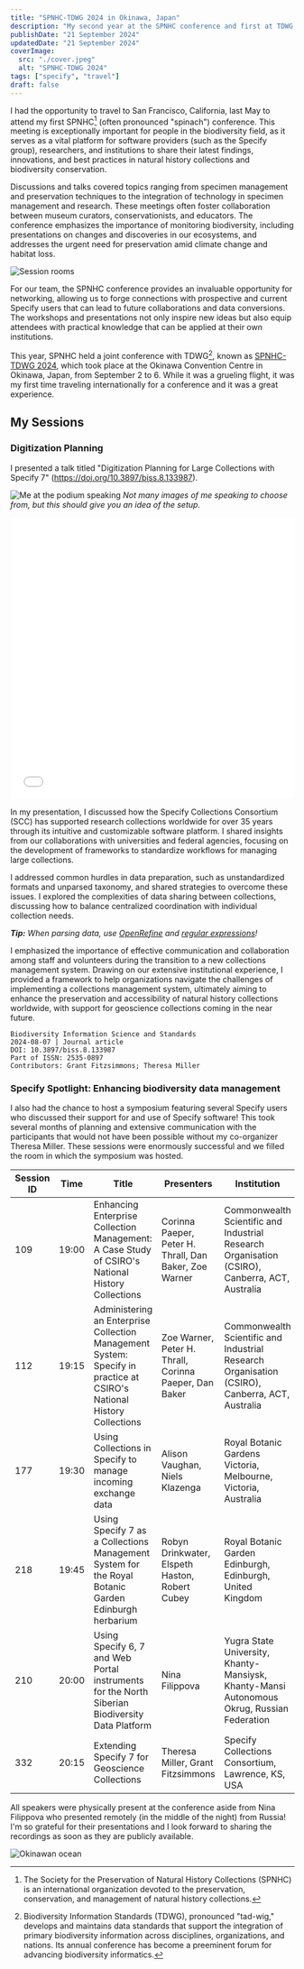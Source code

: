 ```yaml
---
title: "SPNHC-TDWG 2024 in Okinawa, Japan"
description: "My second year at the SPNHC conference and first at TDWG, this time in Japan!"
publishDate: "21 September 2024"
updatedDate: "21 September 2024"
coverImage:
  src: "./cover.jpeg"
  alt: "SPNHC-TDWG 2024"
tags: ["specify", "travel"]
draft: false
---
```


I had the opportunity to travel to San Francisco, California, last May to attend my first SPNHC[^1] (often pronounced "spinach") conference. This meeting is exceptionally important for people in the biodiversity field, as it serves as a vital platform for software providers (such as the Specify group), researchers, and institutions to share their latest findings, innovations, and best practices in natural history collections and biodiversity conservation.

Discussions and talks covered topics ranging from specimen management and preservation techniques to the integration of technology in specimen management and research. These meetings often foster collaboration between museum curators, conservationists, and educators. The conference emphasizes the importance of monitoring biodiversity, including presentations on changes and discoveries in our ecosystems, and addresses the urgent need for preservation amid climate change and habitat loss.

![Session rooms](session_room.jpeg)

For our team, the SPNHC conference provides an invaluable opportunity for networking, allowing us to forge connections with prospective and current Specify users that can lead to future collaborations and data conversions. The workshops and presentations not only inspire new ideas but also equip attendees with practical knowledge that can be applied at their own institutions.

This year, SPNHC held a joint conference with TDWG[^2], known as [SPNHC-TDWG 2024](https://spnhc.org/events/event/spnhc-tdwg-2024/), which took place at the Okinawa Convention Centre in Okinawa, Japan, from September 2 to 6. While it was a grueling flight, it was my first time traveling internationally for a conference and it was a great experience. 



## My Sessions

### Digitization Planning

I presented a talk titled "Digitization Planning for Large Collections with Specify 7" (https://doi.org/10.3897/biss.8.133987). 


![Me at the podium speaking](slides.jpg)
*Not many images of me speaking to choose from, but this should give you an idea of the setup.*

<embed src="/spnhctdwg2024/LargeCollections.pdf" width="100%" height="500" />


In my presentation, I discussed how the Specify Collections Consortium (SCC) has supported research collections worldwide for over 35 years through its intuitive and customizable software platform. I shared insights from our collaborations with universities and federal agencies, focusing on the development of frameworks to standardize workflows for managing large collections. 

I addressed common hurdles in data preparation, such as unstandardized formats and unparsed taxonomy, and shared strategies to overcome these issues. I  explored the complexities of data sharing between collections, discussing how to balance centralized coordination with individual collection needs. 

***Tip:** When parsing data, use [OpenRefine](http://openrefine.org) and [regular expressions](https://developer.mozilla.org/en-US/docs/Web/JavaScript/Guide/Regular_expressions)!*

I emphasized the importance of effective communication and collaboration among staff and volunteers during the transition to a new collections management system. Drawing on our extensive institutional experience, I provided a framework to help organizations navigate the challenges of implementing a collections management system, ultimately aiming to enhance the preservation and accessibility of natural history collections worldwide, with support for geoscience collections coming in the near future.

```
Biodiversity Information Science and Standards  
2024-08-07 | Journal article  
DOI: 10.3897/biss.8.133987  
Part of ISSN: 2535-0897  
Contributors: Grant Fitzsimmons; Theresa Miller  
```

### Specify Spotlight: Enhancing biodiversity data management

I also had the chance to host a symposium featuring several Specify users who discussed their support for and use of Specify software! This took several months of planning and extensive communication with the participants that would not have been possible without my co-organizer Theresa Miller. These sessions were enormously successful and we filled the room in which the symposium was hosted. 

| Session ID | Time  | Title                                                                                      | Presenters                                                        | Institution                                                            |
|------------|-------|--------------------------------------------------------------------------------------------|-------------------------------------------------------------------|------------------------------------------------------------------------|
| 109        | 19:00 | Enhancing Enterprise Collection Management: A Case Study of CSIRO's National History Collections | Corinna Paeper, Peter H. Thrall, Dan Baker, Zoe Warner          | Commonwealth Scientific and Industrial Research Organisation (CSIRO), Canberra, ACT, Australia |
| 112        | 19:15 | Administering an Enterprise Collection Management System: Specify in practice at CSIRO's National History Collections | Zoe Warner, Peter H. Thrall, Corinna Paeper, Dan Baker          | Commonwealth Scientific and Industrial Research Organisation (CSIRO), Canberra, ACT, Australia |
| 177        | 19:30 | Using Collections in Specify to manage incoming exchange data                              | Alison Vaughan, Niels Klazenga                                   | Royal Botanic Gardens Victoria, Melbourne, Victoria, Australia          |
| 218        | 19:45 | Using Specify 7 as a Collections Management System for the Royal Botanic Garden Edinburgh herbarium | Robyn Drinkwater, Elspeth Haston, Robert Cubey                  | Royal Botanic Garden Edinburgh, Edinburgh, United Kingdom              |
| 210        | 20:00 | Using Specify 6, 7 and Web Portal instruments for the North Siberian Biodiversity Data Platform | Nina Filippova                                                  | Yugra State University, Khanty-Mansiysk, Khanty-Mansi Autonomous Okrug, Russian Federation |
| 332        | 20:15 | Extending Specify 7 for Geoscience Collections                                             | Theresa Miller, Grant Fitzsimmons                                | Specify Collections Consortium, Lawrence, KS, USA                      |

All speakers were physically present at the conference aside from Nina Filippova who presented remotely (in the middle of the night) from Russia! I'm so grateful for their presentations and I look forward to sharing the recordings as soon as they are publicly available.

![Okinawan ocean](okinawa_water.jpeg)

[^1]: The Society for the Preservation of Natural History Collections (SPNHC) is an international organization devoted to the preservation, conservation, and management of natural history collections.

[^2]: Biodiversity Information Standards (TDWG), pronounced "tad-wig," develops and maintains data standards that support the integration of primary biodiversity information across disciplines, organizations, and nations. Its annual conference has become a preeminent forum for advancing biodiversity informatics.